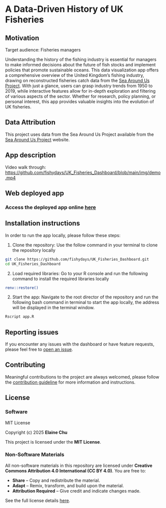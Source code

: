 # A Data-Driven History of UK Fisheries

## Motivation
Target audience: Fisheries managers

Understanding the history of the fishing industry is essential for managers to make informed decisions about the future of fish stocks and implement policies that promote sustainable oceans. This data visualization app offers a comprehensive overview of the United Kingdom’s fishing industry, drawing on reconstructed fisheries catch data from the [Sea Around Us Project](https://www.seaaroundus.org/).
With just a glance, users can grasp industry trends from 1950 to 2019, while interactive features allow for in-depth exploration and filtering of various aspects of the sector. Whether for research, policy planning, or personal interest, this app provides valuable insights into the evolution of UK fisheries.

## Data Attribution
This project uses data from the Sea Around Us Project available from the [Sea Around Us Project](https://www.seaaroundus.org/) website.

## App description
Video walk through:
https://github.com/fishydays/UK_Fisheries_Dashboard/blob/main/img/demo.mp4

## Web deployed app
### Access the deployed app online [here](https://01959c36-f31e-5e65-45b9-2d9d051e94ee.share.connect.posit.cloud/)

## Installation instructions
In order to run the app locally, please follow these steps:
1) Clone the repository: Use the follow command in your terminal to clone the repository locally
```bash
git clone https://github.com/fishydays/UK_Fisheries_Dashboard.git
cd UK_Fisheries_Dashboard
```
2) Load required libraries: Go to your R console and run the following command to install the required libraries locally
```bash
renv::restore()
```

2) Start the app: Navigate to the root director of the repository and run the following bash command in terminal to start the app locally, the address will be displayed in the terminal window.

```bash
Rscript app.R
```

## Reporting issues
If you encounter any issues with the dashboard or have feature requests, please feel free to [open an issue](https://github.com/fishydays/UK_Fisheries_Dashboard/issues).

## Contributing
Meaningful contributions to the project are always welcomed, please follow the [contribution guideline](https://github.com/fishydays/UK_Fisheries_Dashboard/blob/main/CONTRIBUTING.md) for more information and instructions.


## License
### **Software**  
MIT License  

Copyright (c) 2025 **Elaine Chu**  

This project is licensed under the **MIT License**.

### **Non-Software Materials**  
All non-software materials in this repository are licensed under **Creative Commons Attribution 4.0 International (CC BY 4.0)**. You are free to:  
- **Share** – Copy and redistribute the material.  
- **Adapt** – Remix, transform, and build upon the material.  
- **Attribution Required** – Give credit and indicate changes made.  

See the full license details [here](https://github.com/fishydays/UK_Fisheries_Dashboard/blob/main/LICENSE).  